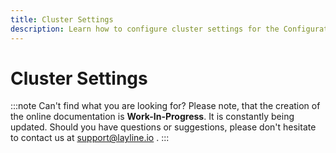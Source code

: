 ```yaml
---
title: Cluster Settings
description: Learn how to configure cluster settings for the Configuration Center.
---
```


# Cluster Settings

:::note Can't find what you are looking for?
Please note, that the creation of the online documentation is **Work-In-Progress**. It is constantly being updated.
Should you have questions or suggestions, please don't hesitate to contact us at support@layline.io .
:::


